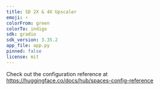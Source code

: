 ```yaml
---
title: SD 2X & 4X Upscaler
emoji: ⚡
colorFrom: green
colorTo: indigo
sdk: gradio
sdk_version: 3.35.2
app_file: app.py
pinned: false
license: mit
---
```


Check out the configuration reference at https://huggingface.co/docs/hub/spaces-config-reference